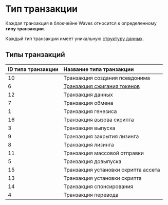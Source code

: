 # Тип транзакции

Каждая транзакция в блокчейне Waves относится к определенному **типу транзакции**.

Каждый тип транзакции имеет уникальную [структуру данных](/blockchain/transaction-type-data-structure.md).

## Типы транзакций

| ID типа транзакции | Название типа транзакции |
| :--- | :--- |
| 10 | Транзакция создания псевдонима |
| 6 | [Транзакция сжигания токенов](/blockchain/transaction-type/burn-transaction.md) |
| 12 | Транзакция данных |
| 7 | Транзакция обмена |
| 1 | Транзакция генезиса |
| 16 | Транзакция вызова скрипта |
| 3 | Транзакция выпуска |
| 9 | Транзакция закрытия лизинга |
| 8 | Транзакция лизинга |
| 11 | Транзакция массовой отправки |
| 5 | Транзакция довыпуска |
| 15 | Транзакция установки скрипта ассета |
| 13 | Транзакция установки скрипта |
| 14 | Транзакция спонсирования |
| 4 | Транзакция перевода |
